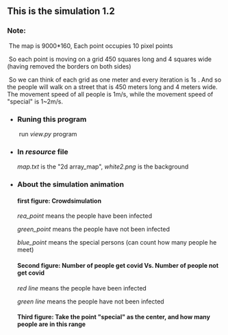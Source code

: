 ## This is the simulation 1.2

### Note:

​	The map is 9000*160, Each point occupies 10 pixel points

​	So each point is moving on a grid 450 squares long and 4 squares wide (having removed the borders on both sides)

​	So we can think of each grid as one meter and every iteration is 1s . And so the people will walk on a street that is 450 meters long and 4 meters wide. The movement speed of all people is 1m/s, while the movement speed of "special" is 1~2m/s.

* ### Runing this program

  ​	run *view.py* program

  

* ### In *resource*  file

  *map.txt* is the "2d array_map", *white2.png* is the background
  
  
  
* ### About the simulation animation

  #### first figure: Crowdsimulation

  *rea_point* means the people have been infected
  
  *green_point* means the people have not been infected
  
  *blue_point* means the special persons (can count how many people he meet)
  
  #### Second figure: Number of people get covid Vs. Number of people not get covid
  
  *red line* means the people have been infected
  
  *green line* means the people have not been infected
  
  #### Third figure: Take the point "special" as the center, and how many people are in this range
  
  

